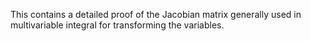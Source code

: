 This contains a detailed proof of the Jacobian matrix generally used in multivariable integral for transforming the variables.
